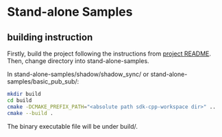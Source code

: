 # Stand-alone Samples

## building instruction

Firstly, build the project following the instructions from [project README](../../). Then, change directory into stand-alone-samples.

In stand-alone-samples/shadow/shadow_sync/ or stand-alone-samples/basic_pub_sub/:

``` sh
mkdir build
cd build
cmake -DCMAKE_PREFIX_PATH="<absolute path sdk-cpp-workspace dir>" ..
cmake --build .
```

The binary executable file will be under build/.
